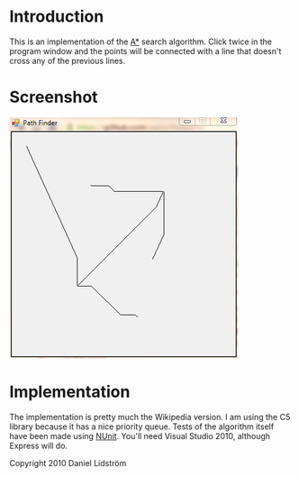 # Introduction

This is an implementation of the [A*](http://en.wikipedia.org/wiki/A*_search_algorithm) search algorithm.
Click twice in the program window and the points will be connected with a line that doesn't
cross any of the previous lines.

# Screenshot

<img src="http://github.com/dlidstrom/PathFinder/blob/master/shot.PNG">

# Implementation

The implementation is pretty much the Wikipedia version. I am using the C5 library
because it has a nice priority queue. Tests of the algorithm itself have been made
using [NUnit](http://www.nunit.org/). You'll need Visual Studio 2010, although Express
will do.

Copyright 2010 Daniel Lidström
